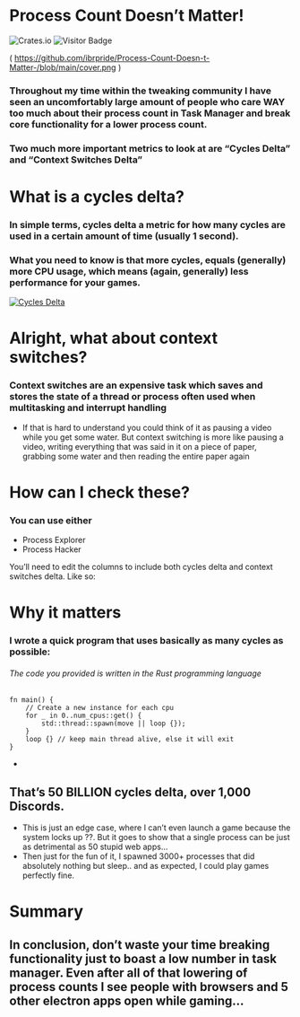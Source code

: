 # Process Count Doesn’t Matter!


![Crates.io](https://img.shields.io/crates/d/process_count_doesnt_matter)
![Visitor Badge](https://visitor-badge.glitch.me/badge?page_id=ibrpride.Process-Count-Doesn-t-Matter-)

( https://github.com/ibrpride/Process-Count-Doesn-t-Matter-/blob/main/cover.png )


### Throughout my time within the tweaking community I have seen an uncomfortably large amount of people who care WAY too much about their process count in Task Manager and break core functionality for a lower process count.
### Two much more important metrics to look at are “Cycles Delta” and “Context Switches Delta”

# What is a cycles delta?
### In simple terms, cycles delta a metric for how many cycles are used in a certain amount of time (usually 1 second).

### What you need to know is that more cycles, equals (generally) more CPU usage, which means (again, generally) less performance for your games.

[![Cycles Delta](https://img.youtube.com/vi/Z5JC9Ve1sfI/0.jpg)](https://www.youtube.com/watch?v=Z5JC9Ve1sfI)

# Alright, what about context switches?
### Context switches are an expensive task which saves and stores the state of a thread or process often used when multitasking and interrupt handling
 - If that is hard to understand you could think of it as pausing a video while you get some water. But context switching is more like pausing a video, writing everything that was said in it on a piece of paper, grabbing some water and then reading the entire paper again

# How can I check these?

### You can use either 
- Process Explorer
- Process Hacker

You’ll need to edit the columns to include both cycles delta and context switches delta. Like so:


# Why it matters
### I wrote a quick program that uses basically as many cycles as possible:


###### The code you provided is written in the Rust programming language
```
fn main() {
    // Create a new instance for each cpu
    for _ in 0..num_cpus::get() {
        std::thread::spawn(move || loop {});
    }
    loop {} // keep main thread alive, else it will exit
}
```
-
That’s 50 BILLION cycles delta, over 1,000 Discords.
-


- This is just an edge case, where I can’t even launch a game because the system locks up ??. But it goes to show that a single process can be just as detrimental as 50 stupid web apps…
- Then just for the fun of it, I spawned 3000+ processes that did absolutely nothing but sleep.. and as expected, I could play games perfectly fine.

# Summary
## In conclusion, don’t waste your time breaking functionality just to boast a low number in task manager. Even after all of that lowering of process counts I see people with browsers and 5 other electron apps open while gaming…
